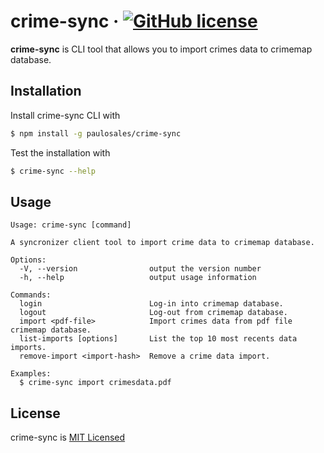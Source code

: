 # crime-sync &middot; [![GitHub license](https://img.shields.io/badge/license-MIT-blue.svg)](https://github.com/paulosales/crimemap-sync-cli/blob/master/LICENSE)

**crime-sync** is CLI tool that allows you to import crimes data to crimemap database.

## Installation

Install crime-sync CLI with

```bash
$ npm install -g paulosales/crime-sync
```

Test the installation with

```bash
$ crime-sync --help
```

## Usage

```
Usage: crime-sync [command]

A syncronizer client tool to import crime data to crimemap database.

Options:
  -V, --version                output the version number
  -h, --help                   output usage information

Commands:
  login                        Log-in into crimemap database.
  logout                       Log-out from crimemap database.
  import <pdf-file>            Import crimes data from pdf file crimemap database.
  list-imports [options]       List the top 10 most recents data imports.
  remove-import <import-hash>  Remove a crime data import.

Examples:
  $ crime-sync import crimesdata.pdf
```

## License

crime-sync is [MIT Licensed](https://github.com/paulosales/crimemap-sync-cli/blob/master/LICENSE)